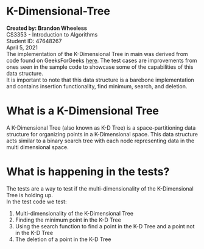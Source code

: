 # K-Dimensional-Tree
**Created by: Brandon Wheeless**\
CS3353 - Introduction to Algorithms\
Student ID: 47648267\
April 5, 2021\
The implementation of the K-Dimensional Tree in main was derived from code found on GeeksForGeeks [here](https://www.geeksforgeeks.org/k-dimensional-tree/). The test cases are improvements from ones seen in the sample code to showcase some of the capabilities of this data structure.\
It is important to note that this data structure is a barebone implementation and contains insertion functionality, find minimum, search, and deletion.


# What is a K-Dimensional Tree
A K-Dimensional Tree (also known as K-D Tree) is a space-partitioning data structure for organizing points in a K-Dimensional space. This data structure acts similar to a binary search tree with each node representing data in the multi dimensional space.


# What is happening in the tests?
The tests are a way to test if the multi-dimensionality of the K-Dimensional Tree is holding up. \
In the test code we test:
1. Multi-dimensionality of the K-Dimensional Tree
2. Finding the minimum point in the K-D Tree
3. Using the search function to find a point in the K-D Tree and a point not in the K-D Tree
4. The deletion of a point in the K-D Tree
